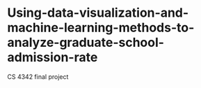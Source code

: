# Using-data-visualization-and-machine-learning-methods-to-analyze-graduate-school-admission-rate
CS 4342 final project

